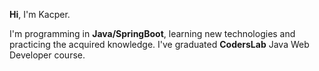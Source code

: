<strong>Hi</strong>, I'm Kacper.

I'm programming in <strong>Java/SpringBoot</strong>, learning new technologies and practicing the acquired knowledge.
I've graduated <strong>CodersLab</strong> Java Web Developer course.
